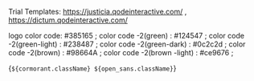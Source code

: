 Trial Templates: https://justicia.qodeinteractive.com/ , https://dictum.qodeinteractive.com/


logo color code: #385165 ;
color code -2(green) : #124547 ;
color code -2(green-light) : #238487 ;
color code -2(green-dark) : #0c2c2d ;
color code -2(brown) : #98664A ;
color code -2(brown -light) : #ce9676 ;

{` ${cormorant.className} ${open_sans.className} `}

